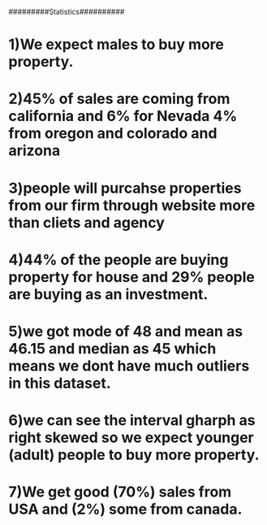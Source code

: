 #########Statistics##########

# 1)We expect males to buy more property.
# 2)45% of sales are coming from california and 6% for Nevada 4% from oregon and colorado and arizona
# 3)people will purcahse properties from our firm through website more than cliets and agency
# 4)44% of the people are buying property for house and 29% people are buying as an investment.
# 5)we got mode of 48 and mean as 46.15 and median as 45 which means we dont have much outliers in this dataset.
# 6)we can see the interval gharph as right skewed so we expect younger (adult) people to buy more property.
# 7)We get good (70%) sales from USA and (2%) some from canada.
